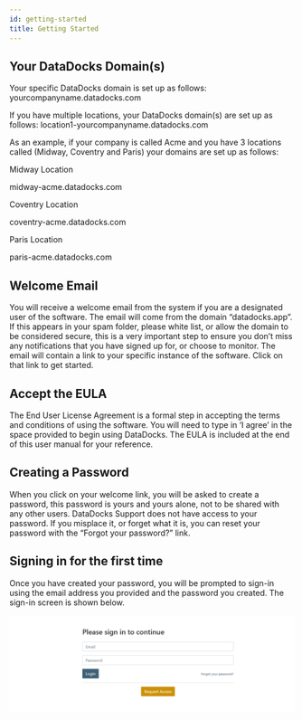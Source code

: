 ```yaml
---
id: getting-started
title: Getting Started
---
```


## Your DataDocks Domain(s)

Your specific DataDocks domain is set up as follows:
yourcompanyname.datadocks.com

If you have multiple locations, your DataDocks domain(s) are set up as follows:
location1-yourcompanyname.datadocks.com

As an example, if your company is called Acme and you have 3 locations called (Midway, Coventry and Paris) your domains are set up as follows:

Midway Location

midway-acme.datadocks.com

Coventry Location

coventry-acme.datadocks.com

Paris Location

paris-acme.datadocks.com


## Welcome Email

You will receive a welcome email from the system if you are a designated user of the software. The email will come from the domain “datadocks.app”. If this appears in your spam folder, please white list, or allow the domain to be considered secure, this is a very important step to ensure you don’t miss any notifications that you have signed up for, or choose to monitor. The email will contain a link to your specific instance of the software. Click on that link to get started. 


## Accept the EULA

The End User License Agreement is a formal step in accepting the terms and conditions of using the software. You will need to type in ‘I agree’ in the space provided to begin using DataDocks. The EULA is included at the end of this user manual for your reference. 


## Creating a Password

When you click on your welcome link, you will be asked to create a password, this password is yours and yours alone, not to be shared with any other users. DataDocks Support does not have access to your password. If you misplace it, or forget what it is, you can reset your password with the “Forgot your password?” link. 


## Signing in for the first time

Once you have created your password, you will be prompted to sign-in using the email address you provided and the password you created. The sign-in screen is shown below.

[![Please Sign In](/img/docs/getting-started/please-sign-in.png)](/img/docs/getting-started/please-sign-in.png)
